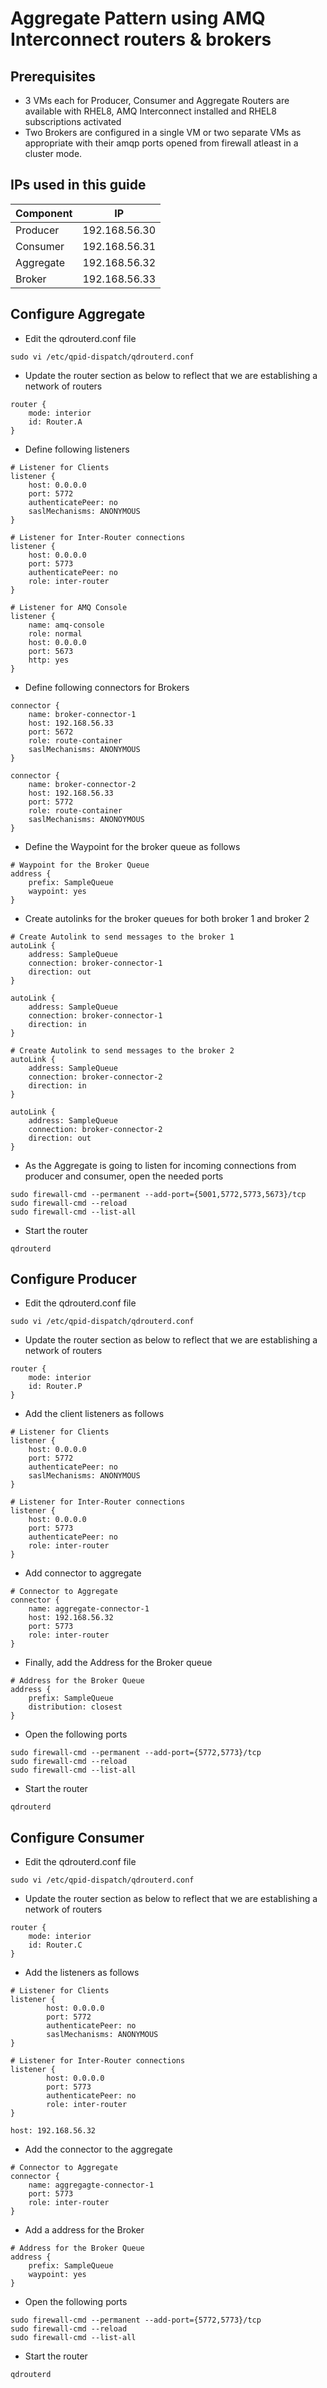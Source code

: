 # Aggregate Pattern using AMQ Interconnect routers & brokers

## Prerequisites
* 3 VMs each for Producer, Consumer and Aggregate Routers are available with RHEL8, AMQ Interconnect installed and RHEL8 subscriptions activated
* Two Brokers are configured in a single VM or two separate VMs as appropriate with their amqp ports opened from firewall atleast in a cluster mode.

## IPs used in this guide
|Component|IP|
|---|---|
|Producer|192.168.56.30|
|Consumer|192.168.56.31|
|Aggregate|192.168.56.32|
|Broker|192.168.56.33|

## Configure Aggregate
* Edit the qdrouterd.conf file
```shell
sudo vi /etc/qpid-dispatch/qdrouterd.conf
```

* Update the router section as below to reflect that we are establishing a network of routers
```text
router {
    mode: interior 
    id: Router.A
}
```

* Define following listeners
```text
# Listener for Clients
listener {
    host: 0.0.0.0
    port: 5772
    authenticatePeer: no
    saslMechanisms: ANONYMOUS
}

# Listener for Inter-Router connections
listener {
    host: 0.0.0.0
    port: 5773
    authenticatePeer: no
    role: inter-router
}

# Listener for AMQ Console
listener {
    name: amq-console
    role: normal
    host: 0.0.0.0
    port: 5673
    http: yes
}
```

* Define following connectors for Brokers
```text
connector {
    name: broker-connector-1
    host: 192.168.56.33
    port: 5672
    role: route-container
    saslMechanisms: ANONYMOUS
}

connector {
    name: broker-connector-2
    host: 192.168.56.33
    port: 5772
    role: route-container
    saslMechanisms: ANONOYMOUS
}
```

* Define the Waypoint for the broker queue as follows
```text
# Waypoint for the Broker Queue
address {
    prefix: SampleQueue
    waypoint: yes
}
```

* Create autolinks for the broker queues for both broker 1 and broker 2
```text
# Create Autolink to send messages to the broker 1
autoLink {
    address: SampleQueue
    connection: broker-connector-1
    direction: out
}

autoLink {
    address: SampleQueue
    connection: broker-connector-1
    direction: in
}

# Create Autolink to send messages to the broker 2
autoLink {
    address: SampleQueue
    connection: broker-connector-2
    direction: in
}

autoLink {
    address: SampleQueue
    connection: broker-connector-2
    direction: out
}
```

* As the Aggregate is going to listen for incoming connections from producer and consumer, open the needed ports
```shell
sudo firewall-cmd --permanent --add-port={5001,5772,5773,5673}/tcp
sudo firewall-cmd --reload
sudo firewall-cmd --list-all
```

* Start the router 
```shell
qdrouterd
```

## Configure Producer
* Edit the qdrouterd.conf file
```shell
sudo vi /etc/qpid-dispatch/qdrouterd.conf
```

* Update the router section as below to reflect that we are establishing a network of routers
```text
router {
    mode: interior 
    id: Router.P
}
```

* Add the client listeners as follows
```text
# Listener for Clients
listener {
    host: 0.0.0.0
    port: 5772
    authenticatePeer: no
    saslMechanisms: ANONYMOUS
}

# Listener for Inter-Router connections
listener {
    host: 0.0.0.0
    port: 5773
    authenticatePeer: no
    role: inter-router
}
```

* Add connector to aggregate
```text
# Connector to Aggregate
connector {
    name: aggregate-connector-1
    host: 192.168.56.32
    port: 5773
    role: inter-router
}
```

* Finally, add the Address for the Broker queue
```text
# Address for the Broker Queue
address {
    prefix: SampleQueue
    distribution: closest
}
```

* Open the following ports 
```shell
sudo firewall-cmd --permanent --add-port={5772,5773}/tcp
sudo firewall-cmd --reload
sudo firewall-cmd --list-all
```

* Start the router 
```shell
qdrouterd
```

## Configure Consumer
* Edit the qdrouterd.conf file
```shell
sudo vi /etc/qpid-dispatch/qdrouterd.conf
```

* Update the router section as below to reflect that we are establishing a network of routers
```text
router {
    mode: interior 
    id: Router.C
}
```

* Add the listeners as follows
```text
# Listener for Clients
listener {
        host: 0.0.0.0
        port: 5772
        authenticatePeer: no
        saslMechanisms: ANONYMOUS
}

# Listener for Inter-Router connections
listener {
        host: 0.0.0.0
        port: 5773
        authenticatePeer: no
        role: inter-router
}
```

    host: 192.168.56.32
* Add the connector to the aggregate
```text
# Connector to Aggregate
connector {
    name: aggregagte-connector-1
    port: 5773
    role: inter-router
}
```

* Add a address for the Broker
```text
# Address for the Broker Queue
address {
    prefix: SampleQueue
    waypoint: yes
}
```

* Open the following ports 
```shell
sudo firewall-cmd --permanent --add-port={5772,5773}/tcp
sudo firewall-cmd --reload
sudo firewall-cmd --list-all
```

* Start the router 
```shell
qdrouterd
```
